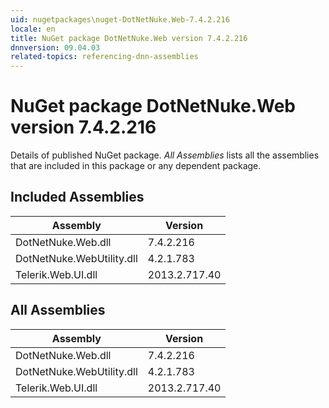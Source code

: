 ```yaml
---
uid: nugetpackages\nuget-DotNetNuke.Web-7.4.2.216
locale: en
title: NuGet package DotNetNuke.Web version 7.4.2.216
dnnversion: 09.04.03
related-topics: referencing-dnn-assemblies
---
```


# NuGet package DotNetNuke.Web version 7.4.2.216
Details of published NuGet package.
*All Assemblies* lists all the assemblies that are included in this package or any dependent package.

## Included Assemblies

|Assembly|Version|
|---|---|
|DotNetNuke.Web.dll|7.4.2.216|
|DotNetNuke.WebUtility.dll|4.2.1.783|
|Telerik.Web.UI.dll|2013.2.717.40|

## All Assemblies

|Assembly|Version|
|---|---|
|DotNetNuke.Web.dll|7.4.2.216|
|DotNetNuke.WebUtility.dll|4.2.1.783|
|Telerik.Web.UI.dll|2013.2.717.40|

